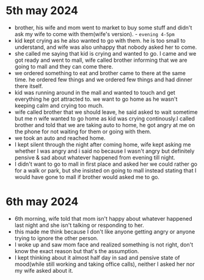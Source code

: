 # 5th may 2024

- brother, his wife and mom went to market to buy some stuff and didn't ask my wife to come with them(wife's version). - `evening 4-5pm`
- kid kept crying as he also wanted to go with them. he is too small to understand, and wife was also unhappy that nobody asked her to come.
- she called me saying that kid is crying and wanted to go. I came and we got ready and went to mall, wife called brother informing that we are going to mall and they can come there.
- we ordered something to eat and brother came to there at the same time. he ordered few things and we ordered few things and had dinner there itself.
- kid was running around in the mall and wanted to touch and get everything he got attracted to. we want to go home as he wasn't keeping calm and crying too much.
- wife called brother that we should leave, he said asked to wait sometime but me n wife wanted to go home as kid was crying continously.I called brother and told that we are taking auto to home, he got angry at me on the phone for not waiting for them or going with them.
- we took an auto and reached home.
- I kept silent through the night after coming home, wife kept asking me whether I was angry and i said no because I wasn't angry but definitely pensive & sad about whatever happened from evening till night.
- I didn't want to go to mall in first place and asked her we could rather go for a walk or park, but she insisted on going to mall instead stating that I would have gone to mall if brother would asked me to go.

# 6th may 2024

- 6th morning, wife told that mom isn't happy about whatever happened last night and she isn't talking or responding to her.
- this made me think because I don't like anyone getting angry or anyone trying to ignore the other person.
- I woke up and saw mom face and realized something is not right, don't know the exact reason but that's the assumption.
- I kept thinking about it almost half day in sad and pensive state of mood(while still working and taking office calls), neither I asked her nor my wife asked about it.
